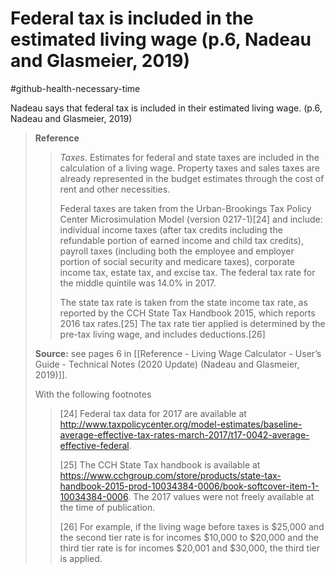 # Federal tax is included in the estimated living wage (p.6, Nadeau and Glasmeier, 2019)
#github-health-necessary-time 

Nadeau says that federal tax is included in their estimated living wage. (p.6, Nadeau and Glasmeier, 2019)

>**Reference**
>>*Taxes*. Estimates for federal and state taxes are included in the calculation of a living wage. Property taxes and sales taxes are already represented in the budget estimates through the cost of rent and other necessities.
>>
>>Federal taxes are taken from the Urban-Brookings Tax Policy Center Microsimulation Model (version 0217-1)\[24] and include: individual income taxes (after tax credits including the refundable portion of earned income and child tax credits), payroll taxes (including both the employee and employer portion of social security and medicare taxes), corporate income tax, estate tax, and excise tax. The federal tax rate for the middle quintile was 14.0% in 2017.
>>
>>The state tax rate is taken from the state income tax rate, as reported by the CCH State Tax Handbook 2015, which reports 2016 tax rates.\[25] The tax rate tier applied is determined by the pre-tax living wage, and includes deductions.\[26]
>
>**Source:** see pages 6 in [[Reference - Living Wage Calculator - User’s Guide - Technical Notes (2020 Update) (Nadeau and Glasmeier, 2019)]].
>
>With the following footnotes
>>\[24] Federal tax data for 2017 are available at http://www.taxpolicycenter.org/model-estimates/baseline-average-effective-tax-rates-march-2017/t17-0042-average-effective-federal.
>>
>>\[25] The CCH State Tax handbook is available at https://www.cchgroup.com/store/products/state-tax-handbook-2015-prod-10034384-0006/book-softcover-item-1-10034384-0006. The 2017 values were not freely available at the time of publication.
>>
>>\[26] For example, if the living wage before taxes is $25,000 and the second tier rate is for incomes $10,000 to $20,000 and the third tier rate is for incomes $20,001 and $30,000, the third tier is applied.

